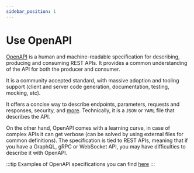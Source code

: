 ```yaml
---
sidebar_position: 1
---
```


# Use OpenAPI

[OpenAPI](https://www.openapis.org/) is a human and machine-readable specification for describing, producing and consuming REST APIs.
It provides a common understanding of the API for both the producer and consumer.

It is a community accepted standard, with massive adoption and tooling support (client and server code generation, documentation, testing, mocking, etc).

It offers a concise way to describe endpoints, parameters, requests and responses, security, and [more](https://spec.openapis.org/oas/v3.1.0#version-3-1-0).
Technically, it is a `JSON` or `YAML` file that describes the API.

On the other hand, OpenAPI comes with a learning curve, in case of complex APIs it can get verbose (can be solved by using external files for common definitions).
The specification is tied to REST APIs, meaning that if you have a GraphQL, gRPC or WebSocket API, you may have difficulties to describe it with OpenAPI.

:::tip
Examples of OpenAPI specifications you can find [here](/docs/category/example-apis)
:::
